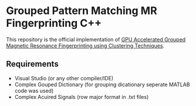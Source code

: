 # Grouped Pattern Matching MR Fingerprinting C++
This repository is the official implementation of [GPU Accelerated Grouped Magnetic Resonance Fingerprinting using Clustering Techniques](https://www.ismrm.org/21/program-files/D-93.htm).

## Requirements
- Visual Studio (or any other compiler/IDE)
- Complex Gouped Dictionary (for grouping dicationary seperate MATLAB code was used)
- Complex Acuired Signals (row major format in .txt files)

